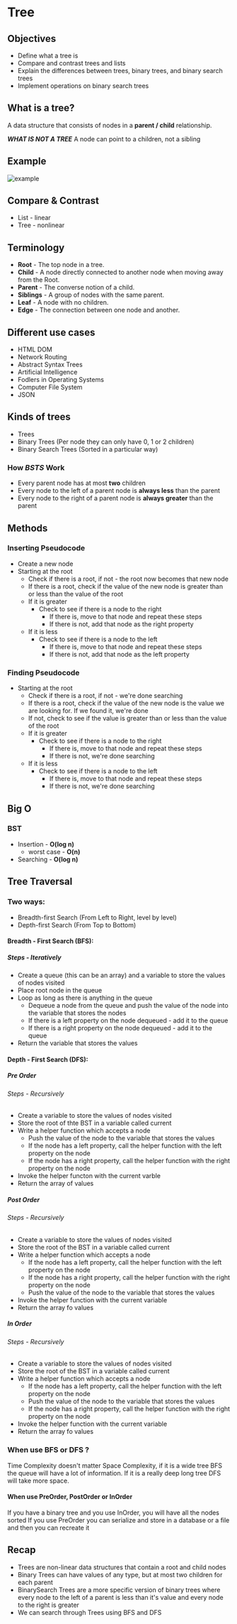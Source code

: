 # Tree

## Objectives

- Define what a tree is
- Compare and contrast trees and lists
- Explain the differences between trees, binary trees, and binary search trees
- Implement operations on binary search trees

## What is a tree?

A data structure that consists of nodes in a **parent / child** relationship.

**_WHAT IS NOT A TREE_** A node can point to a children, not a sibling

## Example

![example](./example.png)

## Compare & Contrast

- List - linear
- Tree - nonlinear

## Terminology

- **Root** - The top node in a tree.
- **Child** - A node directly connected to another node when moving away from the Root.
- **Parent** - The converse notion of a child.
- **Siblings** - A group of nodes with the same parent.
- **Leaf** - A node with no children.
- **Edge** - The connection between one node and another.

## Different use cases

- HTML DOM
- Network Routing
- Abstract Syntax Trees
- Artificial Intelligence
- Fodlers in Operating Systems
- Computer File System
- JSON

## Kinds of trees

- Trees
- Binary Trees (Per node they can only have 0, 1 or 2 children)
- Binary Search Trees (Sorted in a particular way)

### How _BSTS_ Work

- Every parent node has at most **two** children
- Every node to the left of a parent node is **always less** than the parent
- Every node to the right of a parent node is **always greater** than the parent

## Methods

### Inserting Pseudocode

- Create a new node
- Starting at the root
  - Check if there is a root, if not - the root now becomes that new node
  - If there is a root, check if the value of the new node is greater than or less than the value of the root
  - If it is greater
    - Check to see if there is a node to the right
      - If there is, move to that node and repeat these steps
      - If there is not, add that node as the right property
  - If it is less
    - Check to see if there is a node to the left
      - If there is, move to that node and repeat these steps
      - If there is not, add that node as the left property

### Finding Pseudocode

- Starting at the root
  - Check if there is a root, if not - we're done searching
  - If there is a root, check if the value of the new node is the value we are looking for. If we found it, we're done
  - If not, check to see if the value is greater than or less than the value of the root
  - If it is greater
    - Check to see if there is a node to the right
      - If there is, move to that node and repeat these steps
      - If there is not, we're done searching
  - If it is less
    - Check to see if there is a node to the left
      - If there is, move to that node and repeat these steps
      - If there is not, we're done searching

## Big O

### BST

- Insertion - **O(log n)**
  - worst case - **O(n)**
- Searching - **O(log n)**

## Tree Traversal

### Two ways:

- Breadth-first Search (From Left to Right, level by level)
- Depth-first Search (From Top to Bottom)

#### Breadth - First Search (BFS):

##### Steps - Iteratively

- Create a queue (this can be an array) and a variable to store the values of nodes visited
- Place root node in the queue
- Loop as long as there is anything in the queue
  - Dequeue a node from the queue and push the value of the node into the variable that stores the nodes
  - If there is a left property on the node dequeued - add it to the queue
  - If there is a right property on the node dequeued - add it to the queue
- Return the variable that stores the values

#### Depth - First Search (DFS):

##### Pre Order

###### Steps - Recursively

- Create a variable to store the values of nodes visited
- Store the root of thte BST in a variable called current
- Write a helper function which accepts a node
  - Push the value of the node to the variable that stores the values
  - If the node has a left property, call the helper function with the left property on the node
  - If the node has a right property, call the helper function with the right property on the node
- Invoke the helper functon with the current varble
- Return the array of values

##### Post Order

###### Steps - Recursively

- Create a variable to store the values of nodes visited
- Store the root of the BST in a variable called current
- Write a helper function which accepts a node
  - If the node has a left property, call the helper function with the left property on the node
  - If the node has a right property, call the helper function with the right property on the node
  - Push the value of the node to the variable that stores the values
- Invoke the helper function with the current variable
- Return the array fo values

##### In Order

###### Steps - Recursively

- Create a variable to store the values of nodes visited
- Store the root of the BST in a variable called current
- Write a helper function which accepts a node
  - If the node has a left property, call the helper function with the left property on the node
  - Push the value of the node to the variable that stores the values
  - If the node has a right property, call the helper function with the right property on the node
- Invoke the helper function with the current variable
- Return the array fo values

### When use BFS or DFS ?

Time Complexity doesn't matter
Space Complexity, if it is a wide tree BFS the queue will have a lot of information. If it is a really deep long tree DFS will take more space.

#### When use PreOrder, PostOrder or InOrder

If you have a binary tree and you use InOrder, you will have all the nodes sorted
If you use PreOrder you can serialize and store in a database or a file and then you can recreate it

## Recap

- Trees are non-linear data structures that contain a root and child nodes
- Binary Trees can have values of any type, but at most two children for each parent
- BinarySearch Trees are a more specific version of binary trees where every node to the left of a parent is less than it's value and every node to the right is greater
- We can search through Trees using BFS and DFS
